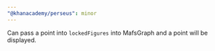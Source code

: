 ```yaml
---
"@khanacademy/perseus": minor
---
```


Can pass a point into `lockedFigures` into MafsGraph and a point will be displayed.

